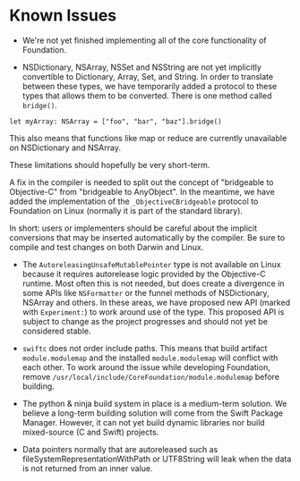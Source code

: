 # Known Issues

* We're not yet finished implementing all of the core functionality of Foundation.

* NSDictionary, NSArray, NSSet and NSString are not yet implicitly convertible to Dictionary, Array, Set, and String. In order to translate between these types, we have temporarily added a protocol to these types that allows them to be converted. There is one method called `bridge()`.

```
let myArray: NSArray = ["foo", "bar", "baz"].bridge()
```

This also means that functions like map or reduce are currently unavailable on NSDictionary and NSArray.

These limitations should hopefully be very short-term.

A fix in the compiler is needed to split out the concept of "bridgeable to Objective-C" from "bridgeable to AnyObject". In the meantime, we have added the implementation of the `_ObjectiveCBridgeable` protocol to Foundation on Linux (normally it is part of the standard library).

In short: users or implementers should be careful about the implicit conversions that may be inserted automatically by the compiler. Be sure to compile and test changes on both Darwin and Linux.

* The `AutoreleasingUnsafeMutablePointer` type is not available on Linux because it requires autorelease logic provided by the Objective-C runtime. Most often this is not needed, but does create a divergence in some APIs like `NSFormatter` or the funnel methods of NSDictionary, NSArray and others. In these areas, we have proposed new API (marked with `Experiment:`) to work around use of the type. This proposed API is subject to change as the project progresses and should not yet be considered stable.

* `swiftc` does not order include paths. This means that build artifact `module.modulemap` and the installed `module.modulemap` will conflict with each other. To work around the issue while developing Foundation, remove `/usr/local/include/CoreFoundation/module.modulemap` before building.

* The python & ninja build system in place is a medium-term solution. We believe a long-term building solution will come from the Swift Package Manager. However, it can not yet build dynamic libraries nor build mixed-source (C and Swift) projects.

* Data pointers normally that are autoreleased such as fileSystemRepresentationWithPath or UTF8String will leak when the data is not returned from an inner value.
